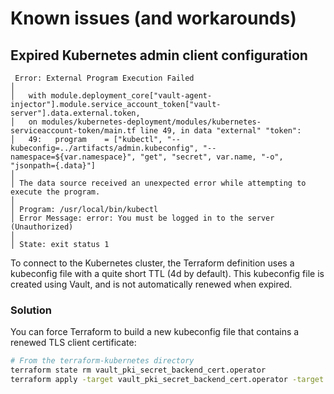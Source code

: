# Known issues (and workarounds)

## Expired Kubernetes admin client configuration

```
 Error: External Program Execution Failed
│ 
│   with module.deployment_core["vault-agent-injector"].module.service_account_token["vault-server"].data.external.token,
│   on modules/kubernetes-deployment/modules/kubernetes-serviceaccount-token/main.tf line 49, in data "external" "token":
│   49:   program    = ["kubectl", "--kubeconfig=../artifacts/admin.kubeconfig", "--namespace=${var.namespace}", "get", "secret", var.name, "-o", "jsonpath={.data}"]
│ 
│ The data source received an unexpected error while attempting to execute the program.
│ 
│ Program: /usr/local/bin/kubectl
│ Error Message: error: You must be logged in to the server (Unauthorized)
│ 
│ State: exit status 1
```

To connect to the Kubernetes cluster, the Terraform definition uses a kubeconfig file with a quite short TTL (4d by default).
This kubeconfig file is created using Vault, and is not automatically renewed when expired.

### Solution

You can force Terraform to build a new kubeconfig file that contains a renewed TLS client certificate:

```bash
# From the terraform-kubernetes directory
terraform state rm vault_pki_secret_backend_cert.operator
terraform apply -target vault_pki_secret_backend_cert.operator -target local_file.kubeconfig
```

